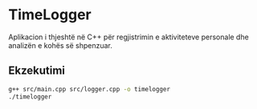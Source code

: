 # TimeLogger 

Aplikacion i thjeshtë në C++ për regjistrimin e aktiviteteve personale dhe analizën e kohës së shpenzuar.

## Ekzekutimi

```bash
g++ src/main.cpp src/logger.cpp -o timelogger
./timelogger
